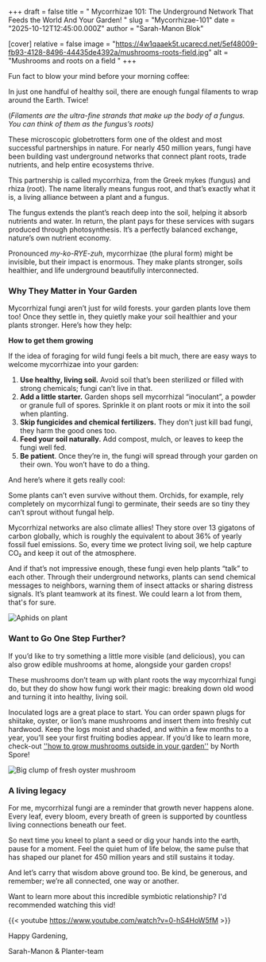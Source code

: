 +++
draft = false
title = " Mycorrhizae 101: The Underground Network That Feeds the World And Your Garden! "
slug = "Mycorrhizae-101"
date = "2025-10-12T12:45:00.000Z"
author = "Sarah-Manon Blok"

[cover]
relative = false
image = "https://4w1qaaek5t.ucarecd.net/5ef48009-fb93-4128-8496-44435de4392a/mushrooms-roots-field.jpg"
alt = "Mushrooms and roots on a field "
+++

Fun fact to blow your mind before your morning coffee:

In just one handful of healthy soil, there are enough fungal filaments to wrap around the Earth. Twice! 

(*Filaments are the ultra-fine strands that make up the body of a fungus. You can think of them as the fungus’s roots)*

These microscopic globetrotters form one of the oldest and most successful partnerships in nature. For nearly 450 million years, fungi have been building vast underground networks that connect plant roots, trade nutrients, and help entire ecosystems thrive.

This partnership is called mycorrhiza, from the Greek mykes (fungus) and rhiza (root). The name literally means fungus root, and that’s exactly what it is, a living alliance between a plant and a fungus.

The fungus extends the plant’s reach deep into the soil, helping it absorb nutrients and water. In return, the plant pays for these services with sugars produced through photosynthesis. It’s a perfectly balanced exchange, nature’s own nutrient economy.

Pronounced *my-ko-RYE-zuh*, mycorrhizae (the plural form) might be invisible, but their impact is enormous. They make plants stronger, soils healthier, and life underground beautifully interconnected.

### Why They Matter in Your Garden

Mycorrhizal fungi aren’t just for wild forests. your garden plants love them too! Once they settle in, they quietly make your soil healthier and your plants stronger. Here’s how they help:

**How to get them growing**

If the idea of foraging for wild fungi feels a bit much, there are easy ways to welcome mycorrhizae into your garden:

1. **Use healthy, living soil.** Avoid soil that’s been sterilized or filled with strong chemicals; fungi can’t live in that.
2. **Add a little starter.** Garden shops sell mycorrhizal “inoculant”, a powder or granule full of spores. Sprinkle it on plant roots or mix it into the soil when planting.
3. **Skip fungicides and chemical fertilizers.** They don’t just kill bad fungi, they harm the good ones too.
4. **Feed your soil naturally.** Add compost, mulch, or leaves to keep the fungi well fed.
5. **Be patient**. Once they’re in, the fungi will spread through your garden on their own. You won’t have to do a thing.

And here’s where it gets really cool:

Some plants can’t even survive without them. Orchids, for example, rely completely on mycorrhizal fungi to germinate, their seeds are so tiny they can’t sprout without fungal help.


Mycorrhizal networks are also climate allies! They store over 13 gigatons of carbon globally, which is roughly the equivalent to about 36% of yearly fossil fuel emissions. So, every time we protect living soil, we help capture CO₂ and keep it out of the atmosphere.

And if that’s not impressive enough, these fungi even help plants “talk” to each other. Through their underground networks, plants can send chemical messages to neighbors, warning them of insect attacks or sharing distress signals. It’s plant teamwork at its finest. We could learn a lot from them, that's for sure. 

![Aphids on plant ](https://4w1qaaek5t.ucarecd.net/2f258f30-555f-4cbc-a61a-3810cabd13cc/hover-fly-syrphidae-larva-feeding-aphids-aphis-nerii.jpg)

### Want to Go One Step Further?

If you’d like to try something a little more visible (and delicious), you can also grow edible mushrooms at home, alongside your garden crops! 

These mushrooms don’t team up with plant roots the way mycorrhizal fungi do, but they do show how fungi work their magic: breaking down old wood and turning it into healthy, living soil.

Inoculated logs are a great place to start. You can order spawn plugs for shiitake, oyster, or lion’s mane mushrooms and insert them into freshly cut hardwood. Keep the logs moist and shaded, and within a few months to a year, you’ll see your first fruiting bodies appear. If you’d like to learn more, check-out [''how to grow mushrooms outside in your garden''](https://northspore.com/pages/mushroom-garden?srsltid=AfmBOoqj3jO80LGToW16boFoYXlc_JhJo3lhth1KoMlsfCP12CSdJx3Z) by North Spore! 

![Big clump of fresh oyster mushroom](https://4w1qaaek5t.ucarecd.net/66c53e45-e550-4a2b-b38f-6d83636bb019/fresh-oyster-mushrooms-gray-slate.jpg)

### **A living legacy** 

For me, mycorrhizal fungi are a reminder that growth never happens alone. Every leaf, every bloom, every breath of green is supported by countless living connections beneath our feet.

So next time you kneel to plant a seed or dig your hands into the earth, pause for a moment. Feel the quiet hum of life below, the same pulse that has shaped our planet for 450 million years and still sustains it today.

And let’s carry that wisdom above ground too. Be kind, be generous, and remember; we’re all connected, one way or another.

Want to learn more about this incredible symbiotic relationship? I'd recommended watching this vid! 

{{< youtube https://www.youtube.com/watch?v=0-hS4HoW5fM >}}


Happy Gardening,

Sarah-Manon & Planter-team
